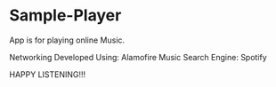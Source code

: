 # Sample-Player

App is for playing online Music.

Networking Developed Using: Alamofire
Music Search Engine: Spotify

HAPPY LISTENING!!!
